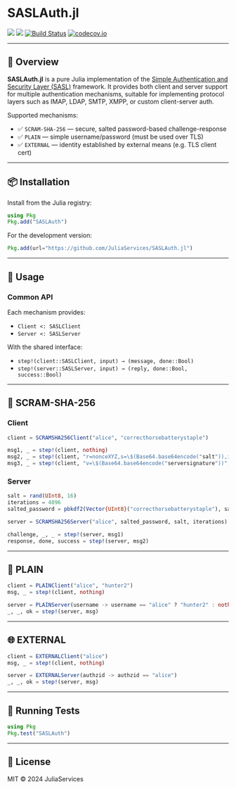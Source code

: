 # SASLAuth.jl

[![](https://img.shields.io/badge/docs-stable-blue.svg)](https://JuliaServices.github.io/SASLAuth.jl/stable)
[![](https://img.shields.io/badge/docs-dev-blue.svg)](https://JuliaServices.github.io/SASLAuth.jl/dev)
[![Build Status](https://github.com/JuliaServices/SASLAuth.jl/workflows/CI/badge.svg)](https://github.com/JuliaServices/SASLAuth.jl/actions?query=workflow%3ACI+branch%3Amaster)
[![codecov.io](http://codecov.io/github/JuliaServices/SASLAuth.jl/coverage.svg?branch=master)](http://codecov.io/github/JuliaServices/SASLAuth.jl?branch=master)

---

## 🔐 Overview

**SASLAuth.jl** is a pure Julia implementation of the [Simple Authentication and Security Layer (SASL)](https://tools.ietf.org/html/rfc4422) framework. It provides both client and server support for multiple authentication mechanisms, suitable for implementing protocol layers such as IMAP, LDAP, SMTP, XMPP, or custom client-server auth.

Supported mechanisms:

- ✅ `SCRAM-SHA-256` — secure, salted password-based challenge-response
- ✅ `PLAIN` — simple username/password (must be used over TLS)
- ✅ `EXTERNAL` — identity established by external means (e.g. TLS client cert)

---

## 📦 Installation

Install from the Julia registry:

```julia
using Pkg
Pkg.add("SASLAuth")
```

For the development version:

```julia
Pkg.add(url="https://github.com/JuliaServices/SASLAuth.jl")
```

---

## 📘 Usage

### Common API

Each mechanism provides:

- `Client <: SASLClient`
- `Server <: SASLServer`

With the shared interface:

- `step!(client::SASLClient, input) → (message, done::Bool)`
- `step!(server::SASLServer, input) → (reply, done::Bool, success::Bool)`

---

## 🔐 SCRAM-SHA-256

### Client

```julia
client = SCRAMSHA256Client("alice", "correcthorsebatterystaple")

msg1, _ = step!(client, nothing)
msg2, _ = step!(client, "r=nonceXYZ,s=\$(Base64.base64encode("salt")),i=4096")
msg3, _ = step!(client, "v=\$(Base64.base64encode("serversignature"))"; verify_server_signature=false)
```

### Server

```julia
salt = rand(UInt8, 16)
iterations = 4096
salted_password = pbkdf2(Vector{UInt8}("correcthorsebatterystaple"), salt, iterations)

server = SCRAMSHA256Server("alice", salted_password, salt, iterations)

challenge, _, _ = step!(server, msg1)
response, done, success = step!(server, msg2)
```

---

## 🧾 PLAIN

```julia
client = PLAINClient("alice", "hunter2")
msg, _ = step!(client, nothing)

server = PLAINServer(username -> username == "alice" ? "hunter2" : nothing)
_, _, ok = step!(server, msg)
```

---

## 🌐 EXTERNAL

```julia
client = EXTERNALClient("alice")
msg, _ = step!(client, nothing)

server = EXTERNALServer(authzid -> authzid == "alice")
_, _, ok = step!(server, msg)
```

---

## 🧪 Running Tests

```julia
using Pkg
Pkg.test("SASLAuth")
```

---

## 📄 License

MIT © 2024 JuliaServices